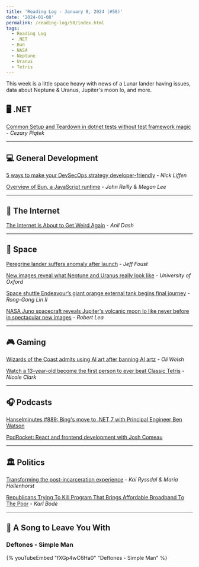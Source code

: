 ```yaml
---
title: 'Reading Log - January 8, 2024 (#58)'
date: '2024-01-08'
permalink: /reading-log/58/index.html
tags:
  - Reading Log
  - .NET
  - Bun
  - NASA
  - Neptune
  - Uranus
  - Tetris
---
```


This week is a little space heavy with news of a Lunar lander having issues, data about Neptune & Uranus, Jupiter's moon Io, and more.
<!-- excerpt -->

## 🖥 .NET

[Common Setup and Teardown in dotnet tests without test framework magic](https://cezarypiatek.github.io/post/maintainable-test-fixture/) - *Cezary Piątek*

---

## 💻 General Development

[5 ways to make your DevSecOps strategy developer-friendly](https://github.blog/2024-01-05-5-ways-to-make-your-devsecops-strategy-developer-friendly/) - *Nick Liffen*

[Overview of Bun, a JavaScript runtime](https://blog.johnnyreilly.com/bun-overview) - *John Reilly & Megan Lee*

---

## 📡 The Internet

[The Internet Is About to Get Weird Again](https://www.rollingstone.com/culture/culture-commentary/internet-future-about-to-get-weird-1234938403/) - *Anil Dash*

---

## 🚀 Space

[Peregrine lander suffers anomaly after launch](https://spacenews.com/peregrine-lander-suffers-anomaly-after-launch/) - *Jeff Foust*

[New images reveal what Neptune and Uranus really look like](https://phys.org/news/2024-01-images-reveal-neptune-uranus.html) - *University of Oxford*

[Space shuttle Endeavour’s giant orange external tank begins final journey](https://www.latimes.com/california/story/2024-01-02/space-shuttle-endeavours-giant-orange-external-tank-begins-final-journey) - *Rong-Gong Lin II*

[NASA Juno spacecraft reveals Jupiter's volcanic moon Io like never before in spectacular new images](https://www.space.com/nasa-juno-spacecraft-jupiter-moon-io-photos) - *Robert Lea*

---

## 🎮 Gaming

[Wizards of the Coast admits using AI art after banning AI artz](https://www.polygon.com/24029754/wizards-coast-magic-the-gathering-ai-art-marketing-image) - *Oli Welsh*

[Watch a 13-year-old become the first person to ever beat Classic Tetris](https://www.polygon.com/24023080/tetris-record-kill-screen-beat-nes-blue-scuti) - *Nicole Clark*

---

## 🎧 Podcasts

[Hanselminutes #889: Bing's move to .NET 7 with Principal Engineer Ben Watson](https://hanselminutes.com/889/bings-move-to-net-7-with-principal-engineer-ben-watson)

[PodRocket: React and frontend development with Josh Comeau](https://podrocket.logrocket.com/react-and-frontend-development)

---

## 🏛️ Politics

[Transforming the post-incarceration experience](https://www.marketplace.org/2024/01/03/transforming-the-post-incarceration-experience/) - *Kai Ryssdal & Maria Hollenhorst*

[Republicans Trying To Kill Program That Brings Affordable Broadband To The Poor](https://www.techdirt.com/2024/01/03/republicans-trying-to-kill-program-that-brings-affordable-broadband-to-the-poor/) - *Karl Bode*

---

## 🎵 A Song to Leave You With

<h3 class="music">Deftones - Simple Man</h3>

{% youTubeEmbed "fXGp4wC6Ha0" "Deftones - Simple Man" %}
